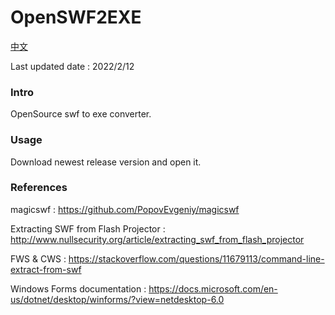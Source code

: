 # OpenSWF2EXE

[中文](https://github.com/zmcj21/OpenSWF2EXE/blob/main/docs/README_cn.md)

Last updated date : 2022/2/12

### Intro

OpenSource swf to exe converter.

### Usage

Download newest release version and open it.

### References

magicswf : https://github.com/PopovEvgeniy/magicswf

Extracting SWF from Flash Projector : http://www.nullsecurity.org/article/extracting_swf_from_flash_projector

FWS & CWS : https://stackoverflow.com/questions/11679113/command-line-extract-from-swf

Windows Forms documentation : https://docs.microsoft.com/en-us/dotnet/desktop/winforms/?view=netdesktop-6.0
